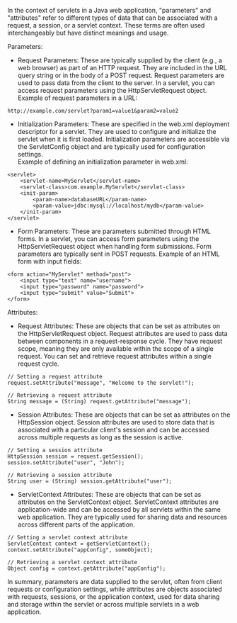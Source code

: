In the context of servlets in a Java web application, "parameters" and "attributes" refer to different types of data that can be associated with a request, a session, or a servlet context. These terms are often used interchangeably but have distinct meanings and usage.  

Parameters:  
* Request Parameters: These are typically supplied by the client (e.g., a web browser) as part of an HTTP request. They are included in the URL query string or in the body of a POST request. Request parameters are used to pass data from the client to the server. In a servlet, you can access request parameters using the HttpServletRequest object.  
Example of request parameters in a URL:
```
http://example.com/servlet?param1=value1&param2=value2
```
* Initialization Parameters: These are specified in the web.xml deployment descriptor for a servlet. They are used to configure and initialize the servlet when it is first loaded. Initialization parameters are accessible via the ServletConfig object and are typically used for configuration settings.  
Example of defining an initialization parameter in web.xml:
```
<servlet>
    <servlet-name>MyServlet</servlet-name>
    <servlet-class>com.example.MyServlet</servlet-class>
    <init-param>
        <param-name>databaseURL</param-name>
        <param-value>jdbc:mysql://localhost/mydb</param-value>
    </init-param>
</servlet>

```
* Form Parameters: These are parameters submitted through HTML forms. In a servlet, you can access form parameters using the HttpServletRequest object when handling form submissions. Form parameters are typically sent in POST requests.
Example of an HTML form with input fields:
```
<form action="MyServlet" method="post">
    <input type="text" name="username">
    <input type="password" name="password">
    <input type="submit" value="Submit">
</form>
```

Attributes:  
* Request Attributes: These are objects that can be set as attributes on the HttpServletRequest object. Request attributes are used to pass data between components in a request-response cycle. They have request scope, meaning they are only available within the scope of a single request. You can set and retrieve request attributes within a single request cycle.
```
// Setting a request attribute
request.setAttribute("message", "Welcome to the servlet!");

// Retrieving a request attribute
String message = (String) request.getAttribute("message");

```
* Session Attributes: These are objects that can be set as attributes on the HttpSession object. Session attributes are used to store data that is associated with a particular client's session and can be accessed across multiple requests as long as the session is active.
```
// Setting a session attribute
HttpSession session = request.getSession();
session.setAttribute("user", "John");

// Retrieving a session attribute
String user = (String) session.getAttribute("user");

```
* ServletContext Attributes: These are objects that can be set as attributes on the ServletContext object. ServletContext attributes are application-wide and can be accessed by all servlets within the same web application. They are typically used for sharing data and resources across different parts of the application.
```
// Setting a servlet context attribute
ServletContext context = getServletContext();
context.setAttribute("appConfig", someObject);

// Retrieving a servlet context attribute
Object config = context.getAttribute("appConfig");

```
In summary, parameters are data supplied to the servlet, often from client requests or configuration settings, while attributes are objects associated with requests, sessions, or the application context, used for data sharing and storage within the servlet or across multiple servlets in a web application.
